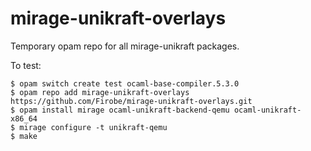 # mirage-unikraft-overlays

Temporary opam repo for all mirage-unikraft packages.

To test:
```
$ opam switch create test ocaml-base-compiler.5.3.0
$ opam repo add mirage-unikraft-overlays https://github.com/Firobe/mirage-unikraft-overlays.git
$ opam install mirage ocaml-unikraft-backend-qemu ocaml-unikraft-x86_64
$ mirage configure -t unikraft-qemu
$ make
```
